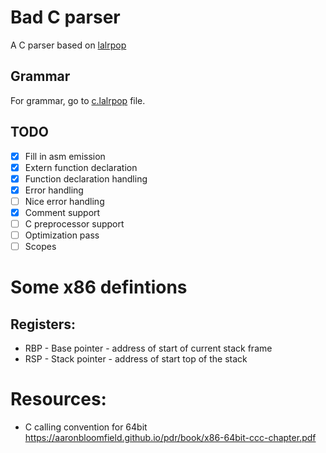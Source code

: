# Bad C parser
A C parser based on [lalrpop](https://github.com/lalrpop/lalrpop/tree/master)
## Grammar
For grammar, go to [c.lalrpop](src/c.lalrpop) file.

## TODO
- [x] Fill in asm emission
- [x] Extern function declaration
- [x] Function declaration handling
- [x] Error handling
- [ ] Nice error handling
- [x] Comment support
- [ ] C preprocessor support
- [ ] Optimization pass
- [ ] Scopes

# Some x86 defintions
## Registers:
- RBP - Base pointer - address of start of current stack frame
- RSP - Stack pointer - address of start top of the stack


# Resources:
- C calling convention for 64bit https://aaronbloomfield.github.io/pdr/book/x86-64bit-ccc-chapter.pdf
